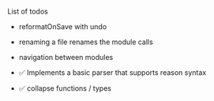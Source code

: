 List of todos

- reformatOnSave with undo
- renaming a file renames the module calls
- navigation between modules

- :white_check_mark: Implements a basic parser that supports reason syntax
- :white_check_mark: collapse functions / types
